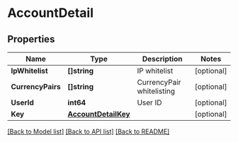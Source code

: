 # AccountDetail

## Properties

Name | Type | Description | Notes
------------ | ------------- | ------------- | -------------
**IpWhitelist** | **[]string** | IP whitelist | [optional] 
**CurrencyPairs** | **[]string** | CurrencyPair whitelisting | [optional] 
**UserId** | **int64** | User ID | [optional] 
**Key** | [**AccountDetailKey**](AccountDetail_key.md) |  | [optional] 

[[Back to Model list]](../README.md#documentation-for-models) [[Back to API list]](../README.md#documentation-for-api-endpoints) [[Back to README]](../README.md)


